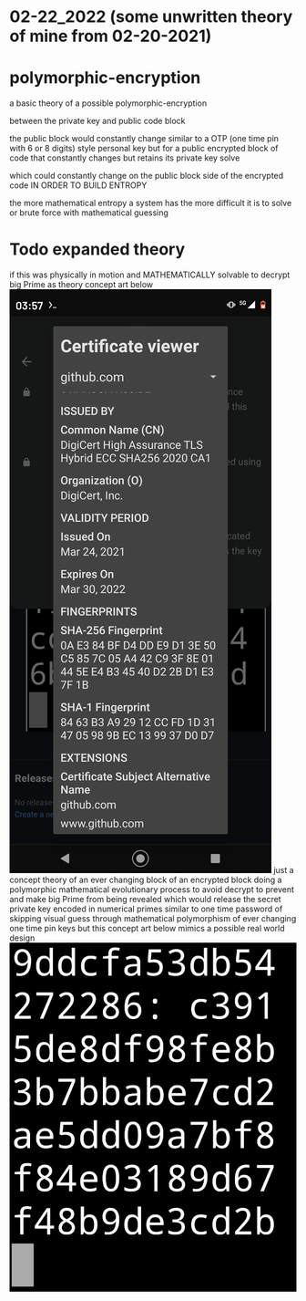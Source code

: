 # 02-22_2022 (some unwritten theory of mine from 02-20-2021)
# polymorphic-encryption
a basic theory of a possible polymorphic-encryption

between the private key and public code block 

the public block would constantly change similar to a OTP (one time pin with 6 or 8 digits) style personal key
but for a public encrypted block of code that constantly changes but retains its private key solve

which could constantly change on the public block side of the encrypted code IN ORDER TO BUILD ENTROPY

the more mathematical entropy a system has the more difficult it is to solve or brute force with mathematical guessing

# Todo expanded theory
if this was physically in motion and MATHEMATICALLY solvable to decrypt big Prime as theory concept art below
![s1](https://github.com/c4pt000/polymorphic-encryption/raw/main/Screenshot_20220302-035747-474.png)
just a concept theory of an ever changing block of an encrypted block doing a polymorphic mathematical evolutionary process to avoid decrypt to prevent and make big Prime from being revealed which would release the secret private key encoded in numerical primes
similar to one time password of skipping visual guess through mathematical polymorphism of ever changing one time pin keys but this concept art below mimics a possible real world design
![s1](https://github.com/c4pt000/polymorphic-encryption/raw/main/Webp.net-gifmaker.gif)
